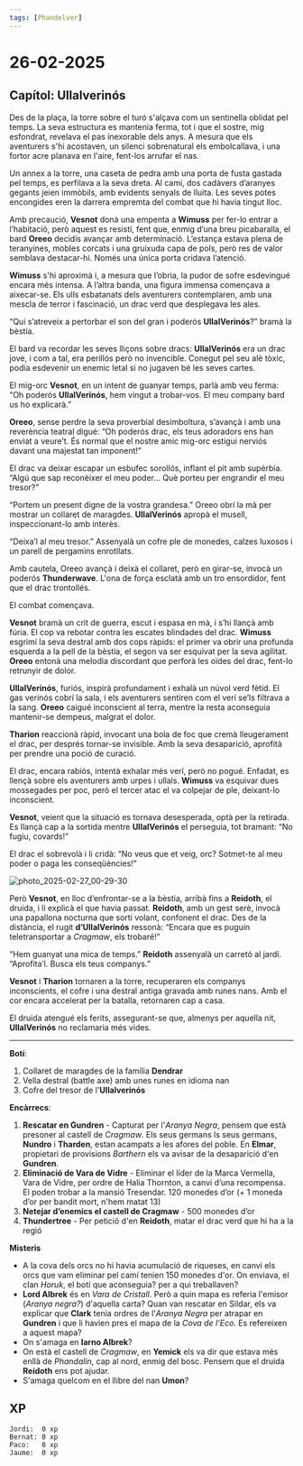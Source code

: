 ```yaml
---
tags: [Phandelver]
---
```


# 26-02-2025

## **Capítol: Ullalverinós**

Des de la plaça, la torre sobre el turó s'alçava com un sentinella oblidat pel temps. La seva estructura es mantenia ferma, tot i que el sostre, mig esfondrat, revelava el pas inexorable dels anys. A mesura que els aventurers s'hi acostaven, un silenci sobrenatural els embolcallava, i una fortor acre planava en l'aire, fent-los arrufar el nas.

Un annex a la torre, una caseta de pedra amb una porta de fusta gastada pel temps, es perfilava a la seva dreta. Al camí, dos cadàvers d’aranyes gegants jeien immòbils, amb evidents senyals de lluita. Les seves potes encongides eren la darrera empremta del combat que hi havia tingut lloc.

Amb precaució, **Vesnot** donà una empenta a **Wimuss** per fer-lo entrar a l’habitació, però aquest es resistí, fent que, enmig d’una breu picabaralla, el bard **Oreeo** decidís avançar amb determinació. L’estança estava plena de teranyines, mobles corcats i una gruixuda capa de pols, però res de valor semblava destacar-hi. Només una única porta cridava l’atenció.

**Wimuss** s'hi aproximà i, a mesura que l’obria, la pudor de sofre esdevingué encara més intensa. A l’altra banda, una figura immensa començava a aixecar-se. Els ulls esbatanats dels aventurers contemplaren, amb una mescla de terror i fascinació, un drac verd que desplegava les ales.

“Qui s’atreveix a pertorbar el son del gran i poderós **UllalVerinós**?” bramà la bèstia.

El bard va recordar les seves lliçons sobre dracs: **UllalVerinós** era un drac jove, i com a tal, era perillós però no invencible. Conegut pel seu alè tòxic, podia esdevenir un enemic letal si no jugaven bé les seves cartes.

El mig-orc **Vesnot**, en un intent de guanyar temps, parlà amb veu ferma: “Oh poderós **UllalVerinós**, hem vingut a trobar-vos. El meu company bard us ho explicarà.”

**Oreeo**, sense perdre la seva proverbial desimboltura, s’avançà i amb una reverència teatral digué: “Oh poderós drac, els teus adoradors ens han enviat a veure’t. És normal que el nostre amic mig-orc estigui nerviós davant una majestat tan imponent\!”

El drac va deixar escapar un esbufec sorollós, inflant el pit amb supèrbia. “Algú que sap reconèixer el meu poder... Què porteu per engrandir el meu tresor?”

“Portem un present digne de la vostra grandesa.” Oreeo obrí la mà per mostrar un collaret de maragdes. **UllalVerinós** apropà el musell, inspeccionant-lo amb interès.

“Deixa’l al meu tresor.” Assenyalà un cofre ple de monedes, calzes luxosos i un parell de pergamins enrotllats.

Amb cautela, Oreeo avançà i deixà el collaret, però en girar-se, invocà un poderós **Thunderwave**. L'ona de força esclatà amb un tro ensordidor, fent que el drac trontollés.

El combat començava.

**Vesnot** bramà un crit de guerra, escut i espasa en mà, i s’hi llançà amb fúria. El cop va rebotar contra les escates blindades del drac. **Wimuss** esgrimí la seva destral amb dos cops ràpids: el primer va obrir una profunda esquerda a la pell de la bèstia, el segon va ser esquivat per la seva agilitat. **Oreeo** entonà una melodia discordant que perforà les oïdes del drac, fent-lo retrunyir de dolor.

**UllalVerinós**, furiós, inspirà profundament i exhalà un núvol verd fètid. El gas verinós cobrí la sala, i els aventurers sentiren com el verí se’ls filtrava a la sang. **Oreeo** caigué inconscient al terra, mentre la resta aconseguia mantenir-se dempeus, malgrat el dolor.

**Tharion** reaccionà ràpid, invocant una bola de foc que cremà lleugerament el drac, per després tornar-se invisible. Amb la seva desaparició, aprofità per prendre una poció de curació.

El drac, encara rabiós, intentà exhalar més verí, però no pogué. Enfadat, es llençà sobre els aventurers amb urpes i ullals. **Wimuss** va esquivar dues mossegades per poc, però el tercer atac el va colpejar de ple, deixant-lo inconscient.

**Vesnot**, veient que la situació es tornava desesperada, optà per la retirada. Es llançà cap a la sortida mentre **UllalVerinós** el perseguia, tot bramant: “No fugiu, covards\!”

El drac el sobrevolà i li cridà: “No veus que et veig, orc? Sotmet-te al meu poder o paga les conseqüències\!”

![photo_2025-02-27_00-29-30](https://github.com/user-attachments/assets/c4a61f68-c009-4136-87d3-aa927a24bd81)

Però **Vesnot**, en lloc d’enfrontar-se a la bèstia, arribà fins a **Reidoth**, el druida, i li explicà el que havia passat. **Reidoth**, amb un gest serè, invocà una papallona nocturna que sortí volant, confonent el drac. Des de la distància, el rugit **d’UllalVerinós** ressonà: “Encara que es puguin teletransportar a *Cragmaw*, els trobaré\!”

“Hem guanyat una mica de temps.” **Reidoth** assenyalà un carretó al jardí. “Aprofita’l. Busca els teus companys.”

**Vesnot** i **Tharion** tornaren a la torre, recuperaren els companys inconscients, el cofre i una destral antiga gravada amb runes nans. Amb el cor encara accelerat per la batalla, retornaren cap a casa.

El druida atengué els ferits, assegurant-se que, almenys per aquella nit, **UllalVerinós** no reclamaria més vides.

---

**Botí**:

1. Collaret de maragdes de la família **Dendrar**
2. Vella destral (battle axe) amb unes runes en idioma nan
3. Cofre del tresor de l'**Ullalverinós**

**Encàrrecs**:

1. **Rescatar en Gundren** \- Capturat per l'_Aranya Negra_, pensem que està presoner al castell de _Cragmaw_. Els seus germans ls seus germans, **Nundro** i **Tharden**, estan acampats a les afores del poble. En **Elmar**, propietari de provisions _Barthern_ els va avisar de la desaparició d'en **Gundren**.
2. **Eliminació de Vara de Vidre** \- Eliminar el líder de la Marca Vermella, Vara de Vidre, per ordre de Halia Thornton, a canvi d’una recompensa. El poden trobar a la mansió Tresendar. 120 monedes d’or (+ 1 moneda d’or per bandit mort, n'hem matat 13)  
3. **Netejar d’enemics el castell de Cragmaw** \- 500 monedes d’or
4. **Thundertree** \- Per petició d'en **Reidoth**, matar el drac verd que hi ha a la regió

**Misteris**

- A la cova dels orcs no hi havia acumulació de riqueses, en canvi els orcs que vam eliminar pel camí tenien 150 monedes d'or. On enviava, el clan _Horuk_, el botí que aconseguia? per a qui treballaven?
- **Lord Albrek** és en *Vara de Cristall*. Però a quin mapa es referia l'emisor (*Aranya negra?*) d'aquella carta? Quan van rescatar en Sildar, els va explicar que **Clark** tenia ordres de l’*Aranya Negra* per atrapar en **Gundren** i que li havien pres el mapa de la _Cova de l’Eco_. Es refereixen a aquest mapa?
- On s'amaga en **Iarno Albrek**?
- On està el castell de _Cragmaw_, en **Yemick** els va dir que estava més enllà de _Phandalin_, cap al nord, enmig del bosc. Pensem que el druida **Reidoth** ens pot ajudar.
- S'amaga quelcom en el llibre del nan **Umon**?

## XP

```
Jordi:  0 xp
Bernat: 0 xp
Paco:   0 xp
Jaume:  0 xp
```

